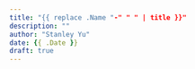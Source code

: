 ```yaml
---
title: "{{ replace .Name "-" " " | title }}"
description: ""
author: "Stanley Yu"
date: {{ .Date }}
draft: true
---
```


